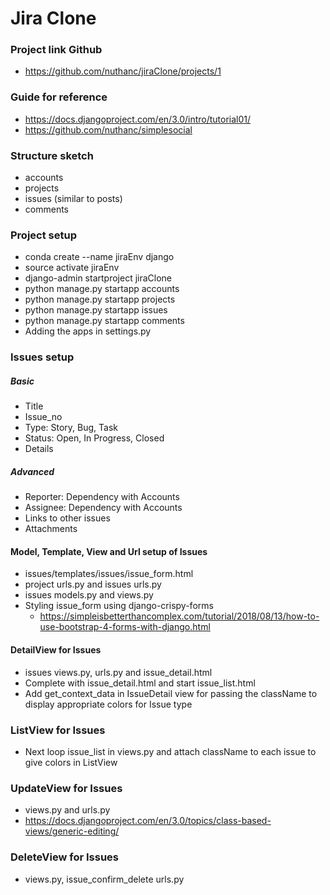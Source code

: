# Jira Clone

### Project link Github
* https://github.com/nuthanc/jiraClone/projects/1

### Guide for reference
* https://docs.djangoproject.com/en/3.0/intro/tutorial01/
* https://github.com/nuthanc/simplesocial

### Structure sketch
* accounts
* projects 
* issues (similar to posts)
* comments

### Project setup
* conda create --name jiraEnv django
* source activate jiraEnv
* django-admin startproject jiraClone
* python manage.py startapp accounts
* python manage.py startapp projects
* python manage.py startapp issues
* python manage.py startapp comments
* Adding the apps in settings.py

### Issues setup
##### Basic
* Title
* Issue_no
* Type: Story, Bug, Task
* Status: Open, In Progress, Closed
* Details
##### Advanced
* Reporter: Dependency with Accounts
* Assignee: Dependency with Accounts
* Links to other issues
* Attachments
#### Model, Template, View and Url setup of Issues
* issues/templates/issues/issue_form.html
* project urls.py and issues urls.py
* issues models.py and views.py
* Styling issue_form using django-crispy-forms
  * https://simpleisbetterthancomplex.com/tutorial/2018/08/13/how-to-use-bootstrap-4-forms-with-django.html
#### DetailView for Issues
* issues views.py, urls.py and issue_detail.html
* Complete with issue_detail.html and start issue_list.html
* Add get_context_data in IssueDetail view for passing the className to display appropriate colors for Issue type
### ListView for Issues
* Next loop issue_list in views.py and attach className to each issue to give colors in ListView
### UpdateView for Issues
* views.py and urls.py
* https://docs.djangoproject.com/en/3.0/topics/class-based-views/generic-editing/
### DeleteView for Issues
* views.py, issue_confirm_delete urls.py